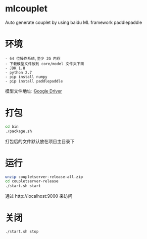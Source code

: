 # mlcouplet

Auto generate couplet by using baidu ML framework paddlepaddle

# 环境

```
- 64 位操作系统,至少 2G 内存
- 下载模型文件放到 core/model 文件夹下面
- JDK 1.8
- python 2.7
- pip install numpy
- pip install paddlepaddle
```

模型文件地址: [Google Driver](https://drive.google.com/open?id=1xQCHvi4m5GYkD_XDGDyJ_OAcmFDaHdV_)

# 打包

``` bash
cd bin
./package.sh
```

打包后的文件默认放在项目主目录下

# 运行

``` bash
unzip coupletserver-release-all.zip
cd coupletserver-release
./start.sh start
```

通过 http://localhost:9000 来访问

# 关闭

``` bash
./start.sh stop
```

